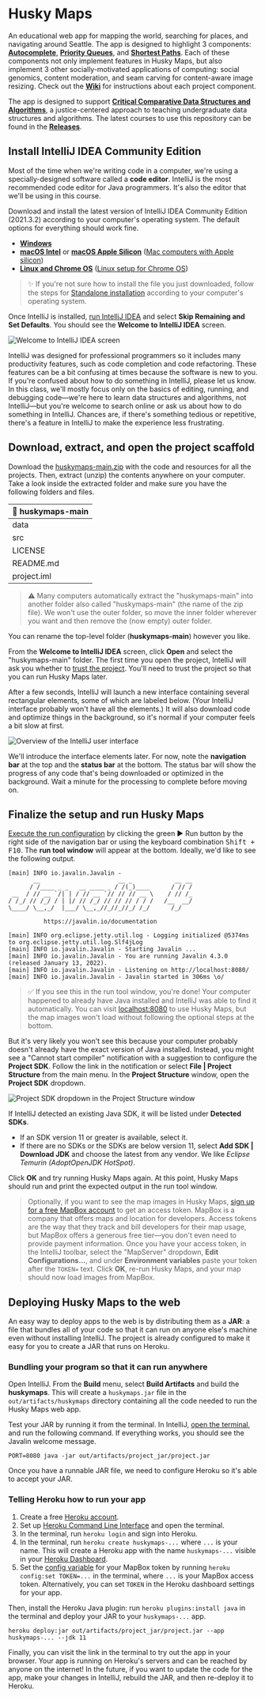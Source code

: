 # Husky Maps

An educational web app for mapping the world, searching for places, and navigating around Seattle. The app is designed to highlight 3 components: [**Autocomplete**](https://github.com/kevinlin1/huskymaps/wiki/Autocomplete), [**Priority Queues**](https://github.com/kevinlin1/huskymaps/wiki/Priority-Queues), and [**Shortest Paths**](https://github.com/kevinlin1/huskymaps/wiki/Shortest-Paths). Each of these components not only implement features in Husky Maps, but also implement 3 other socially-motivated applications of computing: social genomics, content moderation, and seam carving for content-aware image resizing. Check out the [**Wiki**](https://github.com/kevinlin1/huskymaps/wiki) for instructions about each project component.

The app is designed to support [**Critical Comparative Data Structures and Algorithms**](https://kevinl.info/cs-education-for-the-socially-just-worlds-we-need/), a justice-centered approach to teaching undergraduate data structures and algorithms. The latest courses to use this repository can be found in the [**Releases**](https://github.com/kevinlin1/huskymaps/releases).

## Install IntelliJ IDEA Community Edition

Most of the time when we're writing code in a computer, we're using a specially-designed software called a **code editor**. IntelliJ is the most recommended code editor for Java programmers. It's also the editor that we'll be using in this course.

Download and install the latest version of IntelliJ IDEA Community Edition (2021.3.2) according to your computer's operating system. The default options for everything should work fine.

* [**Windows**](https://download.jetbrains.com/idea/ideaIC-2021.3.2.exe)
* [**macOS Intel**](https://download.jetbrains.com/idea/ideaIC-2021.3.2.dmg) or [**macOS Apple Silicon**](https://download.jetbrains.com/idea/ideaIC-2021.3.2-aarch64.dmg) ([Mac computers with Apple silicon](https://support.apple.com/en-us/HT211814))
* [**Linux and Chrome OS**](https://download.jetbrains.com/idea/ideaIC-2021.3.2.tar.gz) ([Linux setup for Chrome OS](https://chromeos.dev/en/linux/setup))

> ✨ If you're not sure how to install the file you just downloaded, follow the steps for [Standalone installation](https://www.jetbrains.com/help/idea/installation-guide.html#standalone) according to your computer's operating system.

Once IntelliJ is installed, [run IntelliJ IDEA](https://www.jetbrains.com/help/idea/run-for-the-first-time.html) and select **Skip Remaining and Set Defaults**. You should see the **Welcome to IntelliJ IDEA** screen.

![Welcome to IntelliJ IDEA screen](https://resources.jetbrains.com/help/img/idea/2021.3/ij_welcome_window.png)

IntelliJ was designed for professional programmers so it includes many productivity features, such as code completion and code refactoring. These features can be a bit confusing at times because the software is new to you. If you're confused about how to do something in IntelliJ, please let us know. In this class, we'll mostly focus only on the basics of editing, running, and debugging code—we're here to learn data structures and algorithms, not IntelliJ—but you're welcome to search online or ask us about how to do something in IntelliJ. Chances are, if there's something tedious or repetitive, there's a feature in IntelliJ to make the experience less frustrating.

## Download, extract, and open the project scaffold

Download the [huskymaps-main.zip](https://github.com/kevinlin1/huskymaps/archive/refs/heads/main.zip) with the code and resources for all the projects. Then, extract (unzip) the contents anywhere on your computer. Take a look inside the extracted folder and make sure you have the following folders and files.

| 📂 huskymaps-main |
| ----------------- |
| data              |
| src               |
| LICENSE           |
| README.md         |
| project.iml       |

> ⚠️ Many computers automatically extract the "huskymaps-main" into another folder also called "huskymaps-main" (the name of the zip file). We won't use the outer folder, so move the inner folder wherever you want and then remove the (now empty) outer folder.

You can rename the top-level folder (**huskymaps-main**) however you like.

From the **Welcome to IntelliJ IDEA** screen, click **Open** and select the "huskymaps-main" folder. The first time you open the project, IntelliJ will ask you whether to [trust the project](https://www.jetbrains.com/help/idea/project-security.html). You'll need to trust the project so that you can run Husky Maps later.

After a few seconds, IntelliJ will launch a new interface containing several rectangular elements, some of which are labeled below. (Your IntelliJ interface probably won't have all the elements.) It will also download code and optimize things in the background, so it's normal if your computer feels a bit slow at first.

![Overview of the IntelliJ user interface](https://resources.jetbrains.com/help/img/idea/2021.3/ij_mainWindow_default.png)

We'll introduce the interface elements later. For now, note the **navigation bar** at the top and the **status bar** at the bottom. The status bar will show the progress of any code that's being downloaded or optimized in the background. Wait a minute for the processing to complete before moving on.

## Finalize the setup and run Husky Maps

[Execute the run configuration](https://resources.jetbrains.com/help/img/idea/2021.1/jt-run-jar.animated.gif) by clicking the green ▶️ Run button by the right side of the navigation bar or using the keyboard combination <kbd>Shift + F10</kbd>. The **run tool window** will appear at the bottom. Ideally, we'd like to see the following output.

```
[main] INFO io.javalin.Javalin -
       __                      __ _            __ __
      / /____ _ _   __ ____ _ / /(_)____      / // /
 __  / // __ `/| | / // __ `// // // __ \    / // /_
/ /_/ // /_/ / | |/ // /_/ // // // / / /   /__  __/
\____/ \__,_/  |___/ \__,_//_//_//_/ /_/      /_/

          https://javalin.io/documentation

[main] INFO org.eclipse.jetty.util.log - Logging initialized @5374ms to org.eclipse.jetty.util.log.Slf4jLog
[main] INFO io.javalin.Javalin - Starting Javalin ...
[main] INFO io.javalin.Javalin - You are running Javalin 4.3.0 (released January 13, 2022).
[main] INFO io.javalin.Javalin - Listening on http://localhost:8080/
[main] INFO io.javalin.Javalin - Javalin started in 306ms \o/
```

> ✅ If you see this in the run tool window, you're done! Your computer happened to already have Java installed and IntelliJ was able to find it automatically. You can visit [localhost:8080](http://localhost:8080) to use Husky Maps, but the map images won't load without following the optional steps at the bottom.

But it's very likely you won't see this because your computer probably doesn't already have the exact version of Java installed. Instead, you might see a "Cannot start compiler" notification with a suggestion to configure the **Project SDK**. Follow the link in the notification or select **File | Project Structure** from the main menu. In the **Project Structure** window, open the **Project SDK** dropdown.

![Project SDK dropdown in the Project Structure window](https://resources.jetbrains.com/help/img/idea/2021.3/sdks_project_structure_project.png)

If IntelliJ detected an existing Java SDK, it will be listed under **Detected SDKs**.

* If an SDK version 11 or greater is available, select it.
* If there are no SDKs or the SDKs are below version 11, select **Add SDK | Download JDK** and choose the latest from any vendor. We like _Eclipse Temurin (AdoptOpenJDK HotSpot)_.

Click **OK** and try running Husky Maps again. At this point, Husky Maps should run and print the expected output in the run tool window.

> Optionally, if you want to see the map images in Husky Maps, [sign up for a free MapBox account](https://account.mapbox.com/auth/signup/?route-to=%22https://account.mapbox.com/access-tokens/%22) to get an access token. MapBox is a company that offers maps and location for developers. Access tokens are the way that they track and bill developers for their map usage, but MapBox offers a generous free tier—you don't even need to provide payment information. Once you have your access token, in the IntelliJ toolbar, select the "MapServer" dropdown, **Edit Configurations...**, and under **Environment variables** paste your token after the `TOKEN=` text. Click **OK**, re-run Husky Maps, and your map should now load images from MapBox.

## Deploying Husky Maps to the web

An easy way to deploy apps to the web is by distributing them as a **JAR**: a file that bundles all of your code so that it can run on anyone else's machine even without installing IntelliJ. The project is already configured to make it easy for you to create a JAR that runs on Heroku.

### Bundling your program so that it can run anywhere

Open IntelliJ. From the **Build** menu, select **Build Artifacts** and build the **huskymaps**. This will create a `huskymaps.jar` file in the `out/artifacts/huskymaps` directory containing all the code needed to run the Husky Maps web app.

Test your JAR by running it from the terminal. In IntelliJ, [open the terminal](https://www.jetbrains.com/help/idea/terminal-emulator.html#open-terminal), and run the following command. If everything works, you should see the Javalin welcome message.

```
PORT=8080 java -jar out/artifacts/project_jar/project.jar
```

Once you have a runnable JAR file, we need to configure Heroku so it's able to accept your JAR.

### Telling Heroku how to run your app

1. Create a free [Heroku account](https://signup.heroku.com/dc).
1. Set up [Heroku Command Line Interface](https://devcenter.heroku.com/articles/getting-started-with-java#set-up) and open the terminal.
1. In the terminal, run `heroku login` and sign into Heroku.
1. In the terminal, run `heroku create huskymaps-...` where `...` is your name. This will create a Heroku app with the name `huskymaps-...` visible in your [Heroku Dashboard](https://dashboard.heroku.com/apps).
1. Set the [config variable](https://devcenter.heroku.com/articles/config-vars#managing-config-vars) for your MapBox token by running `heroku config:set TOKEN=...` in the terminal, where `...` is your MapBox access token. Alternatively, you can set `TOKEN` in the Heroku dashboard settings for your app.

Then, install the Heroku Java plugin: run `heroku plugins:install java` in the terminal and deploy your JAR to your `huskymaps-...` app.

```
heroku deploy:jar out/artifacts/project_jar/project.jar --app huskymaps-... --jdk 11
```

Finally, you can visit the link in the terminal to try out the app in your browser. Your app is running on Heroku's servers and can be reached by anyone on the internet! In the future, if you want to update the code for the app, make your changes in IntelliJ, rebuild the JAR, and then re-deploy it to Heroku.
